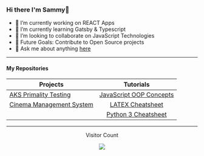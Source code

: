 ### Hi there I'm Sammy👋


- 🔭 I’m currently working on REACT Apps
- 🌱 I’m currently learning Gatsby & Typescript
- 👯 I’m looking to collaborate on JavaScript Technologies
- 🥅 Future Goals: Contribute to Open Source projects
- 💬 Ask me about anything [here](https://github.com/Sammy-Nyakabau/Sammy-Nyakabau/issues)
---
#### My Repositories

|  Projects | Tutorials      | 
| ------------- |:------------------:| 
| [AKS Primality Testing](https://github.com/Sammy-Nyakabau/AKS-Implementation) | [JavaScript OOP Concepts](https://github.com/Sammy-Nyakabau/JavaScript-OOP-Concepts) | 
| [Cinema Management System](https://github.com/Sammy-Nyakabau/Cinema-Management-System) | [LATEX Cheatsheet](https://github.com/Sammy-Nyakabau/LATEX-Cheatsheet) |  |
|  | [Python 3 Cheatsheet](https://github.com/Sammy-Nyakabau/Python-3-Cheatsheet) |  |
---

<p align="center">Visitor Count </p>
<p align="center">
  <img src="https://profile-counter.glitch.me/{Sammy-Nyakabau}/count.svg" />
</p>

